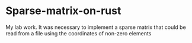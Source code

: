 # Sparse-matrix-on-rust
My lab work. It was necessary to implement a sparse matrix that could be read from a file using the coordinates of non-zero elements
